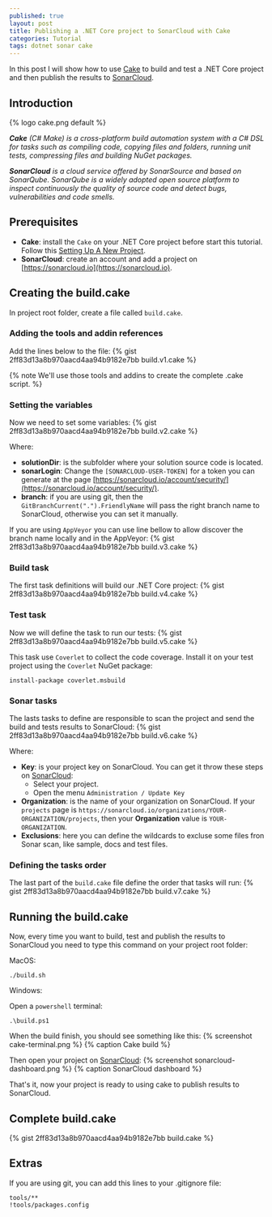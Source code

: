 ```yaml
---
published: true
layout: post
title: Publishing a .NET Core project to SonarCloud with Cake 
categories: Tutorial
tags: dotnet sonar cake
---
```

In this post I will show how to use [Cake](https://cakebuild.net/) to build and test a .NET Core project and then publish the results to [SonarCloud](https://sonarcloud.io).
 
## Introduction

{% logo cake.png default %}

***Cake** (C# Make) is a cross-platform build automation system with a C# DSL for tasks such as compiling code, copying files and folders, running unit tests, compressing files and building NuGet packages.*

***SonarCloud** is a cloud service offered by SonarSource and based on SonarQube. SonarQube is a widely adopted open source platform to inspect continuously the quality of source code and detect bugs, vulnerabilities and code smells.*

## Prerequisites
* **Cake**: install the `Cake` on your .NET Core project before start this tutorial. Follow this [Setting Up A New Project](https://cakebuild.net/docs/tutorials/setting-up-a-new-project).
* **SonarCloud**: create an account and add a project on [https://sonarcloud.io](https://sonarcloud.io). 

## Creating the build.cake
In project root folder, create a file called `build.cake`.


### Adding the tools and addin references
Add the lines below to the file:
{% gist 2ff83d13a8b970aacd4aa94b9182e7bb build.v1.cake %}

{% note We'll use those tools and addins to create the complete .cake script. %}


### Setting the variables
Now we need to set some variables:
{% gist 2ff83d13a8b970aacd4aa94b9182e7bb build.v2.cake %}


Where:
* **solutionDir**: is the subfolder where your solution source code is located.
* **sonarLogin**: Change the `[SONARCLOUD-USER-TOKEN]` for a token you can generate at the page [https://sonarcloud.io/account/security/](https://sonarcloud.io/account/security/).
* **branch**: if you are using git, then the `GitBranchCurrent(".").FriendlyName` will pass the right branch name to SonarCloud, otherwise you can set it manually.

If you are using `AppVeyor` you can use line bellow to allow discover the branch name locally and in the AppVeyor:
{% gist 2ff83d13a8b970aacd4aa94b9182e7bb build.v3.cake %}

### Build task
The first task definitions will build our .NET Core project:
{% gist 2ff83d13a8b970aacd4aa94b9182e7bb build.v4.cake %}

### Test task
Now we will define the task to run our tests:
{% gist 2ff83d13a8b970aacd4aa94b9182e7bb build.v5.cake %}

This task use `Coverlet` to collect the code coverage. Install it on your test project using the `Coverlet` NuGet package:

```shell
install-package coverlet.msbuild
```

### Sonar tasks
The lasts tasks to define are responsible to scan the project and send the build and tests results to SonarCloud:
{% gist 2ff83d13a8b970aacd4aa94b9182e7bb build.v6.cake %}

Where:

* **Key**: is your project key on SonarCloud. You can get it throw these steps on [SonarCloud](https://sonarcloud.io):
   * Select your project.
   * Open the menu `Administration / Update Key`
* **Organization**: is the name of your organization on SonarCloud. If your `projects` page is `https://sonarcloud.io/organizations/YOUR-ORGANIZATION/projects`, then your **Organization** value is `YOUR-ORGANIZATION`.
* **Exclusions**: here you can define the wildcards to excluse some files fron Sonar scan, like sample, docs and test files.

### Defining the tasks order
The last part of the `build.cake` file define the order that tasks will run:
{% gist 2ff83d13a8b970aacd4aa94b9182e7bb build.v7.cake %}

## Running the build.cake
Now, every time you want to build, test and publish the results to SonarCloud you need to type this command on your project root folder:

MacOS:
```shell
./build.sh
```

Windows:

Open a `powershell` terminal:
```shell
.\build.ps1
```

When the build finish, you should see something like this:
{% screenshot cake-terminal.png %}
{% caption Cake build %}

Then open your project on [SonarCloud](https://sonarcloud.io/projects):
{% screenshot sonarcloud-dashboard.png %}
{% caption SonarCloud dashboard %}

That's it, now your project is ready to using cake to publish results to SonarCloud.
 
## Complete build.cake
{% gist 2ff83d13a8b970aacd4aa94b9182e7bb build.cake %}

## Extras
If you are using git, you can add this lines to your .gitignore file:

```
tools/**
!tools/packages.config
```